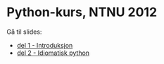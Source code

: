 # Python-kurs, NTNU 2012 

Gå til slides: 

* [del 1 - Introduksjon](http://magnhaug.github.com/BEKK-Python-Kurs/slides/del1.html)
* [del 2 - Idiomatisk python](http://magnhaug.github.com/BEKK-Python-Kurs/slides/del2.html)
